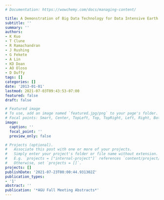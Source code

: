 ```yaml
---
# Documentation: https://wowchemy.com/docs/managing-content/

title: A Demonstration of Big Data Technology for Data Intensive Earth Science
subtitle: ''
summary: ''
authors:
- K Kuo
- T Clune
- R Ramachandran
- J Rushing
- G Fekete
- A Lin
- KD Doan
- AO Oloso
- D Duffy
tags: []
categories: []
date: '2013-01-01'
lastmod: 2021-07-03T09:43:53-07:00
featured: false
draft: false

# Featured image
# To use, add an image named `featured.jpg/png` to your page's folder.
# Focal points: Smart, Center, TopLeft, Top, TopRight, Left, Right, BottomLeft, Bottom, BottomRight.
image:
  caption: ''
  focal_point: ''
  preview_only: false

# Projects (optional).
#   Associate this post with one or more of your projects.
#   Simply enter your project's folder or file name without extension.
#   E.g. `projects = ["internal-project"]` references `content/project/deep-learning/index.md`.
#   Otherwise, set `projects = []`.
projects: []
publishDate: '2021-07-23T00:00:44.931302Z'
publication_types:
- '1'
abstract: ''
publication: '*AGU Fall Meeting Abstracts*'
---
```

